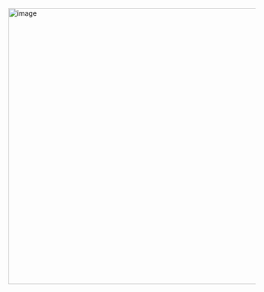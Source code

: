 <img width="1328" height="563" alt="image" src="https://github.com/user-attachments/assets/1b921bfb-e985-453b-b413-bb82a5f44f57" />
